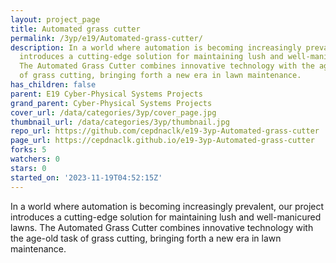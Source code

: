 ```yaml
---
layout: project_page
title: Automated grass cutter
permalink: /3yp/e19/Automated-grass-cutter/
description: In a world where automation is becoming increasingly prevalent, our project
  introduces a cutting-edge solution for maintaining lush and well-manicured lawns.
  The Automated Grass Cutter combines innovative technology with the age-old task
  of grass cutting, bringing forth a new era in lawn maintenance.
has_children: false
parent: E19 Cyber-Physical Systems Projects
grand_parent: Cyber-Physical Systems Projects
cover_url: /data/categories/3yp/cover_page.jpg
thumbnail_url: /data/categories/3yp/thumbnail.jpg
repo_url: https://github.com/cepdnaclk/e19-3yp-Automated-grass-cutter
page_url: https://cepdnaclk.github.io/e19-3yp-Automated-grass-cutter
forks: 5
watchers: 0
stars: 0
started_on: '2023-11-19T04:52:15Z'
---
```


In a world where automation is becoming increasingly prevalent, our project introduces a cutting-edge solution for maintaining lush and well-manicured lawns. The Automated Grass Cutter combines innovative technology with the age-old task of grass cutting, bringing forth a new era in lawn maintenance.